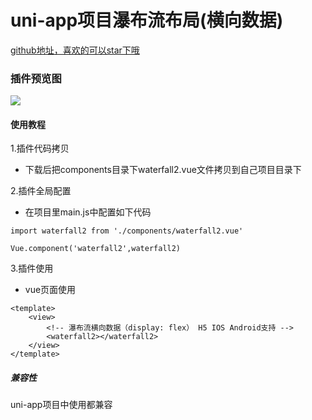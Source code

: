 # uni-app项目瀑布流布局(横向数据)

[github地址，喜欢的可以star下哦](https://github.com/xiaowang1314/uniapp-plugin-collections/blob/master/markdowns/waterfall2.md)

### 插件预览图
![](https://github.com/xiaowang1314/u-validcode/blob/master/static/waterfall2.png)

#### 使用教程

1.插件代码拷贝

- 下载后把components目录下waterfall2.vue文件拷贝到自己项目目录下

2.插件全局配置

- 在项目里main.js中配置如下代码

```
import waterfall2 from './components/waterfall2.vue'

Vue.component('waterfall2',waterfall2)

```

3.插件使用

- vue页面使用

```
<template>
	<view>
		<!-- 瀑布流横向数据（display: flex） H5 IOS Android支持 -->
		<waterfall2></waterfall2>
	</view>
</template>
```


##### 兼容性
uni-app项目中使用都兼容